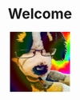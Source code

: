<div align="center"><h1>Welcome</h1><p><a href="https://raw.githubusercontent.com/jonathanherrmannengel/jonathanherrmannengel/main/smoky.gif"><img width="120" src="welcome.png"></a></p></div>
